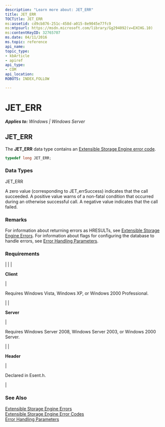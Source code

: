 ```yaml
---
description: "Learn more about: JET_ERR"
title: JET_ERR
TOCTitle: JET_ERR
ms:assetid: cd9cb876-251c-458d-a015-8e9045e77fc9
ms:mtpsurl: https://msdn.microsoft.com/library/Gg294092(v=EXCHG.10)
ms:contentKeyID: 32765707
ms.date: 04/11/2016
ms.topic: reference
api_name: 
topic_type: 
- kbArticle
- apiref
api_type: 
- COM
api_location: 
ROBOTS: INDEX,FOLLOW

---
```


# JET_ERR


_**Applies to:** Windows | Windows Server_

## JET_ERR

The **JET_ERR** data type contains an [Extensible Storage Engine error code](./extensible-storage-engine-error-codes.md).

```cpp
typedef long JET_ERR;
```

### Data Types

JET_ERR

A zero value (corresponding to JET_errSuccess) indicates that the call succeeded. A positive value warns of a non-fatal condition that occurred during an otherwise successful call. A negative value indicates that the call failed.

### Remarks

For information about returning errors as HRESULTs, see [Extensible Storage Engine Errors](./extensible-storage-engine-errors.md). For information about flags for configuring the database to handle errors, see [Error Handling Parameters](./error-handling-parameters.md).

### Requirements


| 
|
| <p><strong>Client</strong></p> | <p>Requires Windows Vista, Windows XP, or Windows 2000 Professional.</p> | 
| <p><strong>Server</strong></p> | <p>Requires Windows Server 2008, Windows Server 2003, or Windows 2000 Server.</p> | 
| <p><strong>Header</strong></p> | <p>Declared in Esent.h.</p> | 



### See Also

[Extensible Storage Engine Errors](./extensible-storage-engine-errors.md)  
[Extensible Storage Engine Error Codes](./extensible-storage-engine-error-codes.md)  
[Error Handling Parameters](./error-handling-parameters.md)
